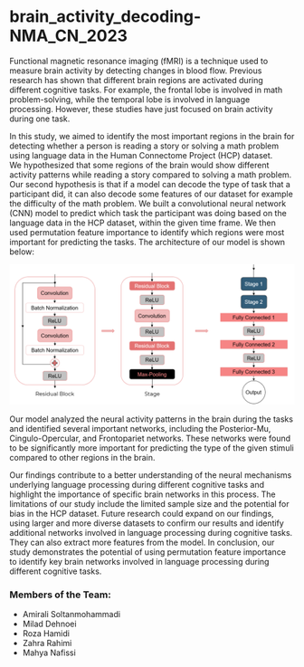 # brain_activity_decoding-NMA_CN_2023

Functional magnetic resonance imaging (fMRI) is a technique used to measure brain activity by detecting changes in blood flow.
Previous research has shown that different brain regions are activated during different cognitive tasks. For example, the frontal lobe is involved in math problem-solving, while the temporal lobe is involved in language processing. However, these studies have just focused on brain activity during one task.

In this study, we aimed to identify the most important regions in the brain for detecting whether a person is reading a story or solving a math problem using language data in the Human Connectome Project (HCP) dataset.  
We hypothesized that some regions of the brain would show different activity patterns while reading a story compared to solving a math problem. 
Our second hypothesis is that if a model can decode the type of task that a participant did, it can also decode some features of our dataset for example the difficulty of the math problem.
We built a convolutional neural network (CNN) model to predict which task the participant was doing based on the language data in the HCP dataset, within the given time frame. We then used permutation feature importance to identify which regions were most important for predicting the tasks. The architecture of our model is shown below:

![Architecture of the Model](https://github.com/amiralism7/brain_activity_decoding-NMA_CN_2023/blob/main/Presentation/model.png?raw=true)

Our model analyzed the neural activity patterns in the brain during the tasks and identified several important networks, including the Posterior-Mu, Cingulo-Opercular, and Frontopariet networks. These networks were found to be significantly more important for predicting the type of the given stimuli compared to other regions in the brain.

Our findings contribute to a better understanding of the neural mechanisms underlying language processing during different cognitive tasks and highlight the importance of specific brain networks in this process. 
The limitations of our study include the limited sample size and the potential for bias in the HCP dataset.
Future research could expand on our findings, using larger and more diverse datasets to confirm our results and identify additional networks involved in language processing during cognitive tasks.  They can also extract more features from the model.
In conclusion, our study demonstrates the potential of using permutation feature importance to identify key brain networks involved in language processing during different cognitive tasks.

### Members of the Team: 
- Amirali Soltanmohammadi
- Milad Dehnoei
- Roza Hamidi
- Zahra Rahimi
- Mahya Nafissi

